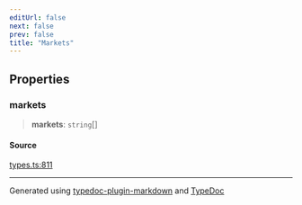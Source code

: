 ```yaml
---
editUrl: false
next: false
prev: false
title: "Markets"
---
```


## Properties

### markets

> **markets**: `string`[]

#### Source

[types.ts:811](https://github.com/fostertheweb/spotify-web-sdk/blob/b2835c1/src/types.ts#L811)

***

Generated using [typedoc-plugin-markdown](https://www.npmjs.com/package/typedoc-plugin-markdown) and [TypeDoc](https://typedoc.org/)
